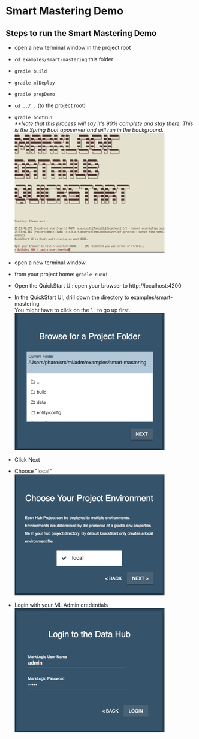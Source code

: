 # Smart Mastering Demo

## Steps to run the Smart Mastering Demo

- open a new terminal window in the project root
- `cd examples/smart-mastering` this folder
- `gradle build`
- `gradle mlDeploy`
- `gradle prepDemo`
- `cd ../..` (to the project root)
- `gradle bootrun`  
_**Note that this process will say it's 90% complete and stay there. This is the Spring Boot appserver and will run in the background._  
<img src=".images/bootrun.png" width="400px"></img>

- open a new terminal window
- from your project home: `gradle runui`
- Open the QuickStart UI: open your browser to http://localhost:4200
- In the QuickStart UI, drill down the directory to examples/smart-mastering  
You might have to click on the '..' to go up first.  
<img src=".images/browse-to-folder.png" width="400px"></img>
- Click Next
- Choose "local"  
<img src=".images/choose-local.png" width="400px"></img>
- Login with your ML Admin credentials  
<img src=".images/login.png" width="400px"></img>
